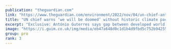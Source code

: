 ```yaml
---
publication: "theguardian.com"
link: "https://www.theguardian.com/environment/2022/nov/04/un-chief-antonio-guterres-climate-crisis-cop27"
title: "UN chief warns ‘we will be doomed’ without historic climate pact"
excerpt: "Exclusive: António Guterres says gap between developed world and poorer countries is biggest issue facing Cop27 talks"
image: "https://i.guim.co.uk/img/media/eb47a648d0c1d1b4d9fbd5c752b9425574b0d384/0_21_5472_3283/master/5472.jpg?width=1200&height=630&quality=85&auto=format&fit=crop&overlay-align=bottom%2Cleft&overlay-width=100p&overlay-base64=L2ltZy9zdGF0aWMvb3ZlcmxheXMvdGctZGVmYXVsdC5wbmc&enable=upscale&s=25fa3b2f01f665d6f352547bc042e431"
group: pro
rank: 3
---
```

